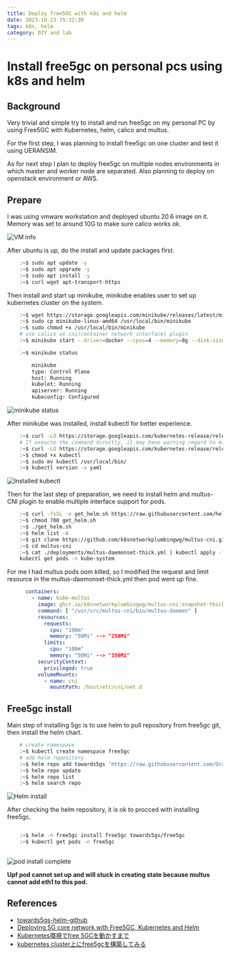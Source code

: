 ```yaml
---
title: Deploy free5GC with k8s and helm
date: 2023-10-23 15:32:30
tags: k8s, helm
category: DIY and lab
---
```

# Install free5gc on personal pcs using k8s and helm

## Background

Very trivial and simple try to install and run free5gc on my personal PC by using Free5GC with Kubernetes, helm, calico and multus.

For the first step, I was planning to install free5gc
on one cluster and test it using UERANSIM.

As for next step I plan to deploy free5gc on multiple nodes environments in which master and worker node are separated. Also planning to deploy on openstack environment or AWS.

## Prepare

I was using vmware workstation and deployed ubuntu 20.6 image on it. Memory was set to around 10G to make sure calico works ok.

![VM info](https://s2.loli.net/2023/10/26/VRX3ncqWjINhxzY.png)

After ubuntu is up, do the install and update packages first.

``` bash
    :~$ sudo apt update -y
    :~$ sudo apt upgrade -y
    :~$ sudo apt install -y 
    :~$ curl wget apt-transport-https
```

Then install and start up minikube, minikube enables user to set up kubernetes cluster on the system.

``` bash
    :~$ wget https://storage.googleapis.com/minikube/releases/latest/minikube-linux-amd64
    :~$ sudo cp minikube-linux-amd64 /usr/local/bin/minikube
    :~$ sudo chmod +x /usr/local/bin/minikube
    # use calico as cni(container network interface) plugin 
    :~$ minikube start --driver=docker --cpus=4 --memory=8g --disk-size=20g --cni=calico

    :~$ minikube status

        minikube
        type: Control Plane
        host: Running
        kubelet: Running
        apiserver: Running
        kubeconfig: Configured
```

![minikube status](https://s2.loli.net/2023/10/26/gJeHqMjoGhIONCR.png)


After minikube was installed, install kubectl for better experience. 

``` bash
    :~$ curl -LO https://storage.googleapis.com/kubernetes-release/release/`curl -s https://storage.googleapis.com/kubernetes-release/release/stable.txt`/bin/linux/amd64/kubectl
    # If exeucte the command directly, it may have warning regard to minikube and kubectl version mismatch. To avoid this, you can designate version of kubectl to match with minikube
    :~$ curl -LO https://storage.googleapis.com/kubernetes-release/release/v1.26.3/bin/linux/amd64/kubectl
    :~$ chmod +x kubectl
    :~$ sudo mv kubectl /usr/local/bin/
    :~$ kubectl version -o yaml

```

![Installed kubectl](https://s2.loli.net/2023/10/26/HkLGdtBNwoVfFCc.png)

Then for the last step of preparation, we need to install helm and multus-CNI plugin to enable multiple interface support for pods.


``` bash
    :~$ curl -fsSL -o get_helm.sh https://raw.githubusercontent.com/helm/helm/master/scripts/get-helm-3
    :~$ chmod 700 get_helm.sh
    :~$ ./get_helm.sh
    :~$ helm list -A
    :~$ git clone https://github.com/k8snetworkplumbingwg/multus-cni.git
    :~$ cd multus-cni
    :~$ cat ./deployments/multus-daemonset-thick.yml | kubectl apply -f -
    kubectl get pods -n kube-system
```

For me I had multus pods oom killed, so I modified the request and limit resource in the multus-daemonset-thick.yml then pod went up fine.

```yaml
      containers:
        - name: kube-multus
          image: ghcr.io/k8snetworkplumbingwg/multus-cni:snapshot-thick
          command: [ "/usr/src/multus-cni/bin/multus-daemon" ]
          resources:
            requests:
              cpu: "100m"
              memory: "50Mi" --> "250Mi"
            limits:
              cpu: "100m"
              memory: "50Mi" --> "350Mi"
          securityContext:
            privileged: true
          volumeMounts:
            - name: cni
              mountPath: /host/etc/cni/net.d
```

## Free5gc install

Main step of installing 5gc is to use helm to pull repository from free5gc git, then install the helm chart.

```bash
    # create namespace 
    :~$ kubectl create namespace free5gc
    # add helm repository
    :~$ helm repo add towards5gs 'https://raw.githubusercontent.com/Orange-OpenSource/towards5gs-helm/main/repo/'
    :~$ helm repo update
    :~$ helm repo list
    :~$ helm search repo
```


![Helm install](https://s2.loli.net/2023/10/26/oF6m4k1uTtsqc3d.png)


After checking the helm repository, it is ok to procced with installing free5gc.

```bash

    :~$ helm -n free5gc install free5gc towards5gs/free5gc
    :~$ kubectl get pods -n free5gc
    
```


![pod install complete](https://s2.loli.net/2023/10/26/qcLoV1daCsj8TSR.png)


**Upf pod cannot set up and will stuck in creating state because multus cannot add eth1 to this pod.**


## References

- [towards5gs-helm-github](https://github.com/Orange-OpenSource/towards5gs-helm)
- [Deploying 5G core network with Free5GC, Kubernetes and Helm](https://medium.com/rahasak/deploying-5g-core-network-with-free5gc-kubernets-and-helm-charts-29741cea3922)
- [Kubernetes環境でfree 5GCを動かすまで](https://medium.com/rahasak/deploying-5g-core-network-with-free5gc-kubernets-and-helm-charts-29741cea3922) 
- [kubernetes cluster上にfree5gcを構築してみる](https://qiita.com/wzm/items/0dbe928ed891d82380d6)
